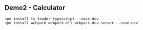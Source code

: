 ## Demo2 - Calculator

~~~
npm install ts-loader typescript --save-dev
npm install webpack webpack-cli webpack-dev-server --save-dev
~~~